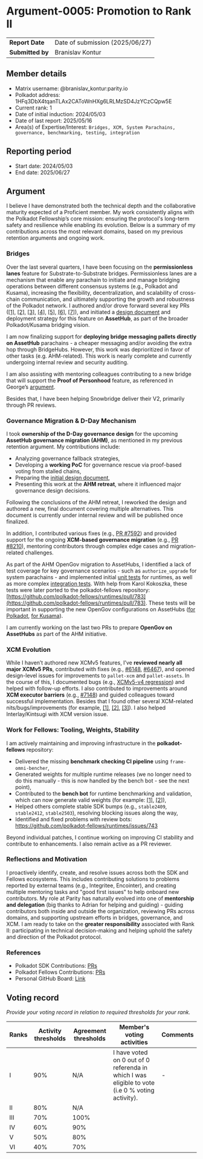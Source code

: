 # Argument-0005: Promotion to Rank II

|                 |                                 |
| --------------- |---------------------------------|
| **Report Date** | Date of submission (2025/06/27) |
| **Submitted by**| Branislav Kontur                |


## Member details

- Matrix username: @branislav_kontur:parity.io
- Polkadot address: 1HFq3DbX4tqanTLAx2CAToWnHXg6LRLMzSD4JzYCzCQpw5E
- Current rank: 1
- Date of initial induction: 2024/05/03
- Date of last report: 2025/05/16
- Area(s) of Expertise/Interest: `Bridges, XCM, System Parachains, governance, benchmarking, testing, integration`


## Reporting period

- Start date: 2024/05/03
- End date: 2025/06/27

## Argument

I believe I have demonstrated both the technical depth and the collaborative maturity expected of a Proficient member. My work consistently aligns with the Polkadot Fellowship’s core mission: ensuring the protocol's long-term safety and resilience while enabling its evolution. Below is a summary of my contributions across the most relevant domains, based on my previous retention arguments and ongoing work.

### Bridges

Over the last several quarters, I have been focusing on the **permissionless lanes** feature for Substrate-to-Substrate bridges. Permissionless lanes are a mechanism that enable any parachain to initiate and manage bridging operations between different consensus systems (e.g., Polkadot and Kusama), increasing the flexibility, decentralization, and scalability of cross-chain communication, and ultimately supporting the growth and robustness of the Polkadot network. I authored and/or drove forward several key PRs ([\[1\]](https://github.com/paritytech/polkadot-sdk/pull/4949), [\[2\]](https://github.com/paritytech/polkadot-sdk/pull/5649), [\[3\]](https://github.com/paritytech/polkadot-sdk/pull/6231), [\[4\]](https://github.com/paritytech/polkadot-sdk/pull/6675), [\[5\]](https://github.com/paritytech/polkadot-sdk/pull/8324), [\[6\]](https://github.com/paritytech/polkadot-sdk/pull/8326), [\[7\]](https://github.com/paritytech/polkadot-sdk/pull/8368)), and initiated a [design document](https://hackmd.io/@bkontur/HyyuHlzAA) and deployment strategy for this feature on **AssetHub**, as part of the broader Polkadot/Kusama bridging vision.

I am now finalizing support for **deploying bridge messaging pallets directly on AssetHub** parachains - a cheaper messaging and/or avoiding the extra hop through BridgeHubs. However, this work was deprioritized in favor of other tasks (e.g. AHM-related). This work is nearly complete and currently undergoing internal review and security auditing.

I am also assisting with mentoring colleagues contributing to a new bridge that will support the **Proof of Personhood** feature, as referenced in George’s [argument](https://collectives.subsquare.io/fellowship/referenda/335).

Besides that, I have been helping Snowbridge deliver their V2, primarily through PR reviews.

### Governance Migration & D-Day Mechanism

I took **ownership of the D-Day governance design** for the upcoming **AssetHub governance migration (AHM)**, as mentioned in my previous retention argument. My contributions include:
- Analyzing governance fallback strategies,
- Developing a **working PoC** for governance rescue via proof-based voting from stalled chains,
- Preparing the [initial design document](https://hackmd.io/@bkontur/SJ07ySIlgx),
- Presenting this work at the **AHM retreat**, where it influenced major governance design decisions.

Following the conclusions of the AHM retreat, I reworked the design and authored a new, final document covering multiple alternatives. This document is currently under internal review and will be published once finalized.

In addition, I contributed various fixes (e.g., [PR #7592](https://github.com/paritytech/polkadot-sdk/pull/7592)) and provided support for the ongoing **XCM-based governance migration** (e.g., [PR #8210](https://github.com/paritytech/polkadot-sdk/pull/8210)), mentoring contributors through complex edge cases and migration-related challenges.

As part of the AHM OpenGov migration to AssetHubs, I identified a lack of test coverage for key governance scenarios - such as `authorize_upgrade` for system parachains - and implemented initial [unit tests](https://github.com/paritytech/polkadot-sdk/pull/7656) for runtimes, as well as more complex [integration tests](https://github.com/polkadot-fellows/runtimes/pull/626). With help from Karol Kokoszka, these tests were later ported to the polkadot-fellows repository: [https://github.com/polkadot-fellows/runtimes/pull/783](https://github.com/polkadot-fellows/runtimes/pull/783). These tests will be important in supporting the new OpenGov configurations on AssetHubs ([for Polkadot](https://github.com/polkadot-fellows/runtimes/pull/626), [for Kusama](https://github.com/polkadot-fellows/runtimes/pull/776)).

I am currently working on the last two PRs to prepare **OpenGov on AssetHubs** as part of the AHM initiative.


### XCM Evolution

While I haven’t authored new XCMv5 features, I’ve **reviewed nearly all major XCMv5 PRs**, contributed with fixes (e.g., [#6148](https://github.com/paritytech/polkadot-sdk/pull/6148), [#6467](https://github.com/paritytech/polkadot-sdk/pull/6467)), and opened design-level issues for improvements to `pallet-xcm` and `pallet-assets`.
In the course of this, I documented bugs (e.g., [XCMv5-v4 regression](https://github.com/paritytech/polkadot-sdk/issues/6585)) and helped with follow-up efforts. I also contributed to improvements around **XCM executor barriers** (e.g., [#7148](https://github.com/paritytech/polkadot-sdk/issues/7148)) and guided colleagues toward successful implementation.
Besides that I found other several XCM-related nits/bugs/improvements (for example, [[1]](https://github.com/paritytech/polkadot-sdk/issues/8185), [[2]](https://github.com/paritytech/polkadot-sdk/issues/8499), [[3]](https://github.com/paritytech/polkadot-sdk/issues/8583)).
I also helped Interlay/Kintsugi with XCM version issue.

### Work for Fellows: Tooling, Weights, Stability

I am actively maintaining and improving infrastructure in the **polkadot-fellows** repository:
- Delivered the missing **benchmark checking CI pipeline** using `frame-omni-bencher`,
- Generated weights for multiple runtime releases (we no longer need to do this manually - this is now handled by the bench bot - see the next point),
- Contributed to the **bench bot** for runtime benchmarking and validation, which can now generate valid weights (for example: [\[1\]](https://github.com/polkadot-fellows/runtimes/issues/770#issuecomment-2996621457), [\[2\]](https://github.com/polkadot-fellows/runtimes/issues/726)),
- Helped others complete stable SDK bumps (e.g., `stable2409`, `stable2412`, `stable2503`), resolving blocking issues along the way,
- Identified and fixed problems with review bots: https://github.com/polkadot-fellows/runtimes/issues/743

Beyond individual patches, I continue working on improving CI stability and contribute to enhancements. I also remain active as a PR reviewer.

### Reflections and Motivation

I proactively identify, create, and resolve issues across both the SDK and Fellows ecosystems. This includes contributing solutions to problems reported by external teams (e.g., Integritee, Encointer), and creating multiple mentoring tasks and "good first issues" to help onboard new contributors. My role at Parity has naturally evolved into one of **mentorship and delegation** (big thanks to Adrian for helping and guiding) - guiding contributors both inside and outside the organization, reviewing PRs across domains, and supporting upstream efforts in bridges, governance, and XCM.
I am ready to take on the **greater responsibility** associated with Rank II: participating in technical decision-making and helping uphold the safety and direction of the Polkadot protocol.

###  References

* Polkadot SDK Contributions: [PRs](https://github.com/paritytech/polkadot-sdk/pulls?q=is%3Apr+author%3Abkontur+)
* Polkadot Fellows Contributions: [PRs](https://github.com/polkadot-fellows/runtimes/pulls?q=is%3Apr+author%3Abkontur+)
* Personal GitHub Board: [Link](https://github.com/orgs/paritytech/projects/188/views/1)

## Voting record
*Provide your voting record in relation to required thresholds for your rank.*

|  Ranks | Activity thresholds | Agreement thresholds | Member's voting activities | Comments |
|---|---|---|---|---|
|I  |90%   |N/A   | I have voted on 0 out of 0 referenda in which I was eligible to vote (i.e 0 % voting activity).  | - |
|II |80%   |N/A   |   |  |
|III|70%   |100%  |   |  |
|IV |60%   |90%   |   |  |
|V  |50%   |80%   |   |  |
|VI |40%   |70%   |   |  |

